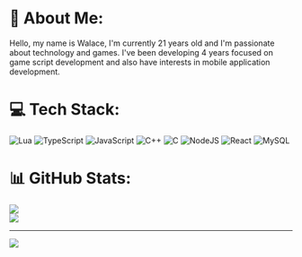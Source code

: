 # 💫 About Me:
Hello, my name is Walace, I'm currently 21 years old and I'm passionate about technology and games. I've been developing 4 years focused on game script development and also have interests in mobile application development.


# 💻 Tech Stack:
![Lua](https://img.shields.io/badge/lua-%232C2D72.svg?style=for-the-badge&logo=lua&logoColor=white) ![TypeScript](https://img.shields.io/badge/typescript-%23007ACC.svg?style=for-the-badge&logo=typescript&logoColor=white) ![JavaScript](https://img.shields.io/badge/javascript-%23323330.svg?style=for-the-badge&logo=javascript&logoColor=%23F7DF1E) ![C++](https://img.shields.io/badge/c++-%2300599C.svg?style=for-the-badge&logo=c%2B%2B&logoColor=white) ![C](https://img.shields.io/badge/c-%2300599C.svg?style=for-the-badge&logo=c&logoColor=white) ![NodeJS](https://img.shields.io/badge/node.js-6DA55F?style=for-the-badge&logo=node.js&logoColor=white) ![React](https://img.shields.io/badge/react-%2320232a.svg?style=for-the-badge&logo=react&logoColor=%2361DAFB) ![MySQL](https://img.shields.io/badge/mysql-%2300f.svg?style=for-the-badge&logo=mysql&logoColor=white)
# 📊 GitHub Stats:
![](https://github-readme-stats.vercel.app/api?username=w3lac3&theme=dark&hide_border=true&include_all_commits=true&count_private=true)<br/>
![](https://github-readme-streak-stats.herokuapp.com/?user=w3lac3&theme=dark&hide_border=true)<br/>

---
[![](https://visitcount.itsvg.in/api?id=w3lac3&icon=0&color=0)](https://visitcount.itsvg.in)

<!-- Proudly created with GPRM ( https://gprm.itsvg.in ) -->
